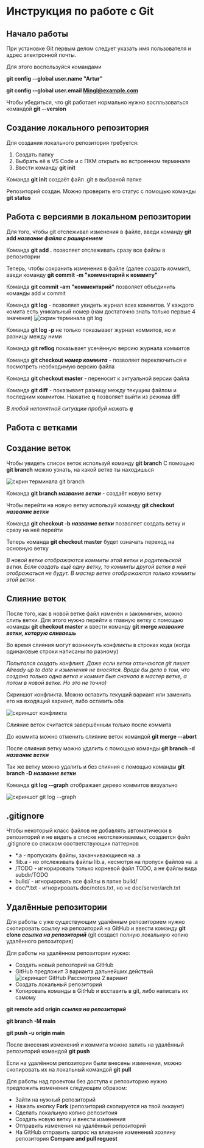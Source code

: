 # **Инструкция по работе с Git** #

## **Начало работы** ##

При установке Git первым делом следует указать имя пользователя и адрес электронной почты.

Для этого воспользуйся командами

**git config --global user.name "Artur"**

**git config --global user.email Mingl@example.com**

Чтобы убедиться, что git работает нормально нужно воспльзоваться командой **git --version** 

## **Создание локального репозитория** ##

Для создания локального репозитория требуется:

1. Создать папку
2. Выбрать её в VS Code и с ПКМ открыть во встроенном терминале
3. Ввести команду **git init**

Команда **git init** создаёт файл .git в выбраной папке

Репозиторий создан. Можно проверить его статус с помощью команды **git status**

## **Работа с версиями в локальном репозитории** ##

Для того, чтобы git отслеживал изменения в файле, введи команду **git add _название файла с раширением_**

Команда **git add .** позволяет отслеживать сразу все файлы в репозитории

Теперь, чтобы сохранить изменения в файле (далее *создать коммит*), введи команду **git commit -m "комментарий к коммиту"**

Команда **git commit -am "комментарий"** позволяет объединить команды add и commit

Команда **git log** - позволяет увидеть журнал всех коммитов. У каждого комита есть уникальный номер (нам достаточно знать только первые 4 значения)
![скрин терминала git log](images/gitlog.jpg)

Команда **git log -p** не только показывает журнал коммитов, но и разницу между ними

Команда **git reflog** показывает усечённую версию журнала коммитов

Команда **git checkout _номер коммита_** - позволяет переключиться и посмотреть необходимую версию файла

Команда **git checkout master** - переносит к актуальной версии файла

Команда **git diff** - показывает разницу между текущим файлом и последним коммитом. Нажатие **q** позволяет выйти из режима diff 

_В любой непонятной ситуации пробуй нажать **q**_

## **Работа с ветками** ##

## Создание веток

Чтобы увидеть список веток используй команду **git branch**
С помощью **git branch** можно узнать, на какой ветке ты находишься

![скрин терминала git branch](images/vetki.jpg)

Команда **git branch _название ветки_** - создаёт новую ветку

Чтобы перейти на новую ветку используй команду **git checkout _название ветки_**

Команда **git checkout -b _название ветки_** позволяет создать ветку и сразу на неё перейти

Теперь команда **git checkout master** будет означать переход на основную ветку

*В новой ветке отображаются коммиты этой ветки и родительской ветки. Если создать ещё одну ветку, то коммиты другой ветки в ней отображаться не будут. В мастер ветке отображаются только коммиты этой ветки.*

## Слияние веток

После того, как в новой ветке файл изменён и закоммичен, можно слить ветки. Для этого нужно перейти в главную ветку с помощью команды **git checkout master** и ввести команду **git merge _название ветки, которую сливаешь_**

Во время слияния могут возникнуть конфликты в строках кода (когда одинаковые строки написаны по разному)

*Попытался создать конфликт. Даже если ветки отличаются git пишет Already up to date и изменения не вносятся. Вроде бы дело в том, что создана только одна ветка и коммит был сначала в мастер ветке, а потом в новой ветке. Но это не точно)*

Скриншот конфликта. Можно оставить текущий вариант или заменить его на входящий вариант, либо оставить оба

![скриншот конфликта](images/Conflikt.jpg)

Слияние веток считается завершённым только после коммита

До коммита можно отменить слияние веток командой **git merge --abort**

После слияния ветку можно удалить с помощью команды **git branch -d _название ветки_**

Так же ветку можно удалить и без слияния с помощью команды **git branch -D _название ветки_**

Команда **git log --graph** отображает дерево коммитов визуально

![скриншот git log --graph](images/git_log_graph.jpg)

## **.gitignore** ##

Чтобы некоторый класс файлов не добавлять автоматически в репозиторий и не видеть в списке неотслеживаемых, создается файл .gitignore со списком соответствующих паттернов

* *.a - пропускать файлы, заканчивающиеся на .a
* !lib.a - но отслеживать файлы lib.a, несмотря на пропуск файлов на .a
* /TODO - игнорировать только корневой файл TODO, а не файлы вида subdir/TODO
* build/ - игнорировать все файлы в папке build/
* doc/*.txt - игнорировать doc/notes.txt, но не doc/server/arch.txt

## **Удалённые репозитории** ##

Для работы с уже существующим удалённым репозиторием нужно скопировать ссылку на репозиторий на GitHub и ввести команду **git clone _ссылка на репозиторий_** (git создаст полную локальную копию удалённого репозитория)

Для работы на удалённом репозитории нужно:
* Создать новый репозторий на GitHub
* GitHub предложит 3 варианта дальнейших действий
![скриншот GitHub](images/GitHub_new_repo.jpg)
Рассмотрим 2 вариант
* Создать локальный репозиторий
* Копировать команды в GitHub и всставить в git, либо написать их самому

**git remote add origin _ссылка на репозиторий_**

**git branch -M main**

**git push -u origin main**

После внесения изменений и коммита можно залить на удалённый репозиторий командой **git push**

Если на удалённом репозитории были внесены изменения, можно скопировать их на локальный командой **git pull**

Для работы над проектом без доступа к репозиторию нужно предложить изменения следующим образом:
* Зайти на нужный репозиторий
* Нажать кнопку **Fork** (репозиторий скопируется на твой аккаунт)
* Сделать локальную копию репозитоия
* Создать новую ветку и внести изменения
* Отправить изменения на удалённый репозиторий
* На GitHub отправить запрос на вливание изменений хозяину репозитория **Compare and pull reguest**